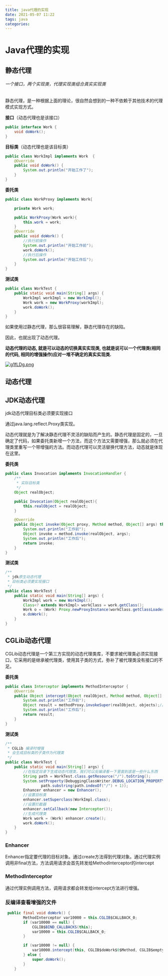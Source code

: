 ```yaml
---
title: java代理的实现
date: 2021-05-07 11:22
tags: java
categories: 
---
```


<!--more-->

# Java代理的实现

## 静态代理

###### 一个接口，两个实现类，代理实现类组合真实实现类

静态代理，是一种根据上面的理论，很自然会想到的一种不依赖于其他技术的代理模式实现方式。

**接口**（动态代理也是该接口）

```java
public interface Work {
    void doWork();
}
```

**目标类**（动态代理也是该目标类）

```java
public class WorkImpl implements Work  {
    @Override
    public void doWork() {
        System.out.println("开始工作了");
    }
}
```

**委托类**

```java
public class WorkProxy implements Work{

    private Work work;

    public WorkProxy(Work work){
        this.work = work;
    }
    @Override
    public void doWork() {
        //执行前操作
        System.out.println("开始工作前");
        work.doWork();
        //执行后操作
        System.out.println("开始工作后");
    }
}
```

**测试类**

```java
public class WorkTest {
    public static void main(String[] args) {
        WorkImpl workImpl = new WorkImpl();
        Work work = new WorkProxy(workImpl);
        work.doWork();
    }
}
```

如果使用过静态代理，那么很容易理解，静态代理存在的缺陷。

因此，也就出现了动态代理。

**动态代理的动态, 就是可以动态的切换真实实现类, 也就是说可以一个代理类\(相同的代码, 相同的增强操作\)应对一堆不确定的真实实现类.**

[![g1fLDg.png](https://z3.ax1x.com/2021/05/07/g1fLDg.png)](https://imgtu.com/i/g1fLDg)

## 动态代理

## JDK动态代理

jdk动态代理目标类必须要实现接口

通过java.lang.reflect.Proxy类实现。

动态代理就是为了解决静态代理不灵活的缺陷而产生的。静态代理是固定的，一旦确定了代码，如果委托类新增一个方法，而这个方法又需要增强，那么就必须在代理类里重写一个带增强的方法。而动态代理可以灵活替换代理方法，动态就是体现在这里。

**委托类**

```java
public class Invocation implements InvocationHandler {
    /**
     * 实际目标类
     */
    Object realObject;

    public Invocation(Object realObject){
        this.realObject = realObject;
    }

    @Override
    public Object invoke(Object proxy, Method method, Object[] args) throws Throwable {
        System.out.println("工作前");
        Object invoke = method.invoke(realObject, args);
        System.out.println("工作后");
        return invoke;
    }
}
```

**测试类**

```java
/**
 * jdk原生动态代理
 * 目标类必须要实现接口
 */
public class WorkTest {
    public static void main(String[] args) {
        WorkImpl work = new WorkImpl();
        Class<? extends WorkImpl> workClass = work.getClass();
        Work o = (Work) Proxy.newProxyInstance(workClass.getClassLoader(), workClass.getInterfaces(), new Invocation(work));
        o.doWork();
    }
}
```

## CGLib动态代理

CGLib动态代理是一个第三方实现的动态代理类库，不要求被代理类必须实现接口，它采用的是继承被代理类，使用其子类的方式，弥补了被代理类没有接口的不足。

**委托类**

```java
public class Interceptor implements MethodInterceptor {
    @Override
    public Object intercept(Object realObject, Method method, Object[] objects, MethodProxy methodProxy) throws Throwable {
        System.out.println("工作前");
        Object result = methodProxy.invokeSuper(realObject, objects);//目标类和方法调用的参数
        System.out.println("工作后");
        return result;
    }
}
```

**测试类**

```java
/**
 * CGLib 编译时增强
 * 会生成目标类的子类作为代理类
 */
public class WorkTest {
    public static void main(String[] args) {
        //在指定目录下生成动态代理类，我们可以反编译看一下里面到底是一些什么东西
        String path = WorkTest.class.getResource("/").toString();
        System.setProperty(DebuggingClassWriter.DEBUG_LOCATION_PROPERTY,
                path.substring(path.indexOf("/") + 1));
        Enhancer enhancer = new Enhancer();
        //设置目标类
        enhancer.setSuperclass(WorkImpl.class);
        //设置拦截器
        enhancer.setCallback(new Interceptor());
        //生成代理类
        Work work = (Work) enhancer.create();
        work.doWork();
    }
}

```

### Enhancer

Enhancer指定要代理的目标对象。通过create方法得到代理对象。通过代理实例调用非final方法，方法调用请求会首先转发给MethodInterceptor的intercept

### MethodInterceptor

通过代理实例调用方法，调用请求都会转发给intercept方法进行增强。

### 反编译查看增强的文件

```java
 public final void doWork() {
        MethodInterceptor var10000 = this.CGLIB$CALLBACK_0;
        if (var10000 == null) {
            CGLIB$BIND_CALLBACKS(this);
            var10000 = this.CGLIB$CALLBACK_0;
        }

        if (var10000 != null) {
            var10000.intercept(this, CGLIB$doWork$0$Method, CGLIB$emptyArgs, CGLIB$doWork$0$Proxy);
        } else {
            super.doWork();
        }
    }

```